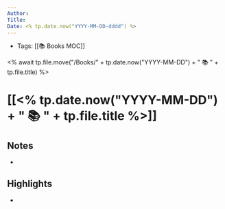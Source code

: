```yaml
---
Author: 
Title: 
Date: <% tp.date.now("YYYY-MM-DD-dddd") %>
---
```

- Tags: [[📚 Books MOC]]

<% await tp.file.move("/Books/" + tp.date.now("YYYY-MM-DD") + " 📚 " + tp.file.title) %>
# [[<% tp.date.now("YYYY-MM-DD") + " 📚 " + tp.file.title %>]]

## Notes
- 

## Highlights
- 
